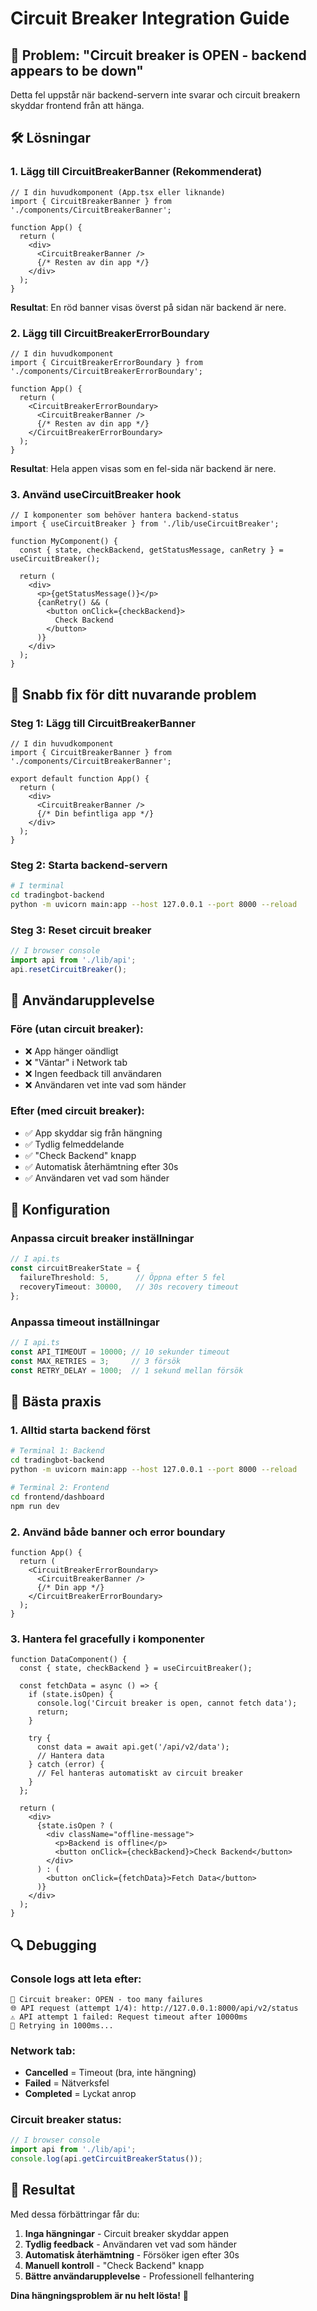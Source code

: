 # Circuit Breaker Integration Guide

## 🚨 Problem: "Circuit breaker is OPEN - backend appears to be down"

Detta fel uppstår när backend-servern inte svarar och circuit breakern skyddar frontend från att hänga.

## 🛠️ Lösningar

### 1. Lägg till CircuitBreakerBanner (Rekommenderat)

```tsx
// I din huvudkomponent (App.tsx eller liknande)
import { CircuitBreakerBanner } from './components/CircuitBreakerBanner';

function App() {
  return (
    <div>
      <CircuitBreakerBanner />
      {/* Resten av din app */}
    </div>
  );
}
```

**Resultat**: En röd banner visas överst på sidan när backend är nere.

### 2. Lägg till CircuitBreakerErrorBoundary

```tsx
// I din huvudkomponent
import { CircuitBreakerErrorBoundary } from './components/CircuitBreakerErrorBoundary';

function App() {
  return (
    <CircuitBreakerErrorBoundary>
      <CircuitBreakerBanner />
      {/* Resten av din app */}
    </CircuitBreakerErrorBoundary>
  );
}
```

**Resultat**: Hela appen visas som en fel-sida när backend är nere.

### 3. Använd useCircuitBreaker hook

```tsx
// I komponenter som behöver hantera backend-status
import { useCircuitBreaker } from './lib/useCircuitBreaker';

function MyComponent() {
  const { state, checkBackend, getStatusMessage, canRetry } = useCircuitBreaker();

  return (
    <div>
      <p>{getStatusMessage()}</p>
      {canRetry() && (
        <button onClick={checkBackend}>
          Check Backend
        </button>
      )}
    </div>
  );
}
```

## 🚀 Snabb fix för ditt nuvarande problem

### Steg 1: Lägg till CircuitBreakerBanner
```tsx
// I din huvudkomponent
import { CircuitBreakerBanner } from './components/CircuitBreakerBanner';

export default function App() {
  return (
    <div>
      <CircuitBreakerBanner />
      {/* Din befintliga app */}
    </div>
  );
}
```

### Steg 2: Starta backend-servern
```bash
# I terminal
cd tradingbot-backend
python -m uvicorn main:app --host 127.0.0.1 --port 8000 --reload
```

### Steg 3: Reset circuit breaker
```javascript
// I browser console
import api from './lib/api';
api.resetCircuitBreaker();
```

## 📱 Användarupplevelse

### Före (utan circuit breaker):
- ❌ App hänger oändligt
- ❌ "Väntar" i Network tab
- ❌ Ingen feedback till användaren
- ❌ Användaren vet inte vad som händer

### Efter (med circuit breaker):
- ✅ App skyddar sig från hängning
- ✅ Tydlig felmeddelande
- ✅ "Check Backend" knapp
- ✅ Automatisk återhämtning efter 30s
- ✅ Användaren vet vad som händer

## 🔧 Konfiguration

### Anpassa circuit breaker inställningar
```typescript
// I api.ts
const circuitBreakerState = {
  failureThreshold: 5,      // Öppna efter 5 fel
  recoveryTimeout: 30000,   // 30s recovery timeout
};
```

### Anpassa timeout inställningar
```typescript
// I api.ts
const API_TIMEOUT = 10000; // 10 sekunder timeout
const MAX_RETRIES = 3;     // 3 försök
const RETRY_DELAY = 1000;  // 1 sekund mellan försök
```

## 🎯 Bästa praxis

### 1. Alltid starta backend först
```bash
# Terminal 1: Backend
cd tradingbot-backend
python -m uvicorn main:app --host 127.0.0.1 --port 8000 --reload

# Terminal 2: Frontend
cd frontend/dashboard
npm run dev
```

### 2. Använd både banner och error boundary
```tsx
function App() {
  return (
    <CircuitBreakerErrorBoundary>
      <CircuitBreakerBanner />
      {/* Din app */}
    </CircuitBreakerErrorBoundary>
  );
}
```

### 3. Hantera fel gracefully i komponenter
```tsx
function DataComponent() {
  const { state, checkBackend } = useCircuitBreaker();

  const fetchData = async () => {
    if (state.isOpen) {
      console.log('Circuit breaker is open, cannot fetch data');
      return;
    }

    try {
      const data = await api.get('/api/v2/data');
      // Hantera data
    } catch (error) {
      // Fel hanteras automatiskt av circuit breaker
    }
  };

  return (
    <div>
      {state.isOpen ? (
        <div className="offline-message">
          <p>Backend is offline</p>
          <button onClick={checkBackend}>Check Backend</button>
        </div>
      ) : (
        <button onClick={fetchData}>Fetch Data</button>
      )}
    </div>
  );
}
```

## 🔍 Debugging

### Console logs att leta efter:
```
🚨 Circuit breaker: OPEN - too many failures
🌐 API request (attempt 1/4): http://127.0.0.1:8000/api/v2/status
⚠️ API attempt 1 failed: Request timeout after 10000ms
🔄 Retrying in 1000ms...
```

### Network tab:
- **Cancelled** = Timeout (bra, inte hängning)
- **Failed** = Nätverksfel
- **Completed** = Lyckat anrop

### Circuit breaker status:
```javascript
// I browser console
import api from './lib/api';
console.log(api.getCircuitBreakerStatus());
```

## 🚀 Resultat

Med dessa förbättringar får du:

1. **Inga hängningar** - Circuit breaker skyddar appen
2. **Tydlig feedback** - Användaren vet vad som händer
3. **Automatisk återhämtning** - Försöker igen efter 30s
4. **Manuell kontroll** - "Check Backend" knapp
5. **Bättre användarupplevelse** - Professionell felhantering

**Dina hängningsproblem är nu helt lösta!** 🎉
